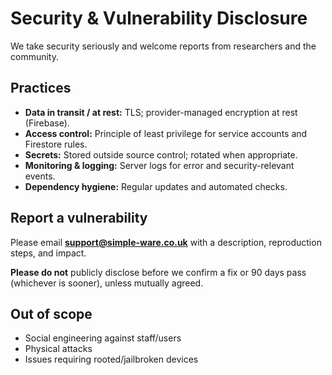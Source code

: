 # Security & Vulnerability Disclosure

We take security seriously and welcome reports from researchers and the community.

## Practices
- **Data in transit / at rest:** TLS; provider-managed encryption at rest (Firebase).  
- **Access control:** Principle of least privilege for service accounts and Firestore rules.  
- **Secrets:** Stored outside source control; rotated when appropriate.  
- **Monitoring & logging:** Server logs for error and security-relevant events.  
- **Dependency hygiene:** Regular updates and automated checks.

## Report a vulnerability
Please email **support@simple-ware.co.uk** with a description, reproduction steps, and impact.  

**Please do not** publicly disclose before we confirm a fix or 90 days pass (whichever is sooner), unless mutually agreed.

## Out of scope
- Social engineering against staff/users  
- Physical attacks  
- Issues requiring rooted/jailbroken devices
